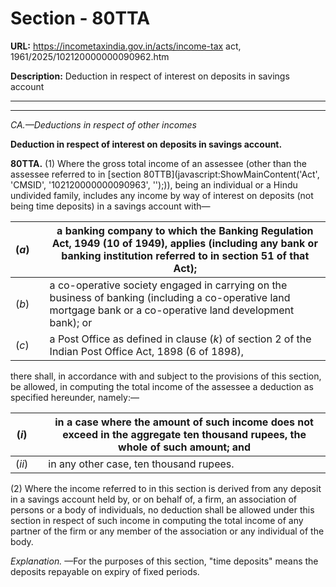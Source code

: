# Section - 80TTA

**URL:** https://incometaxindia.gov.in/acts/income-tax act, 1961/2025/102120000000090962.htm

**Description:** Deduction in respect of interest on deposits in savings account

---

****

_CA.—Deductions in respect of other incomes_

**Deduction in respect of interest on deposits in savings account.**

**80TTA.** (1) Where the gross total income of an assessee (other than the assessee referred to in [section 80TTB](javascript:ShowMainContent\('Act', 'CMSID', '102120000000090963', ''\);)), being an individual or a Hindu undivided family, includes any income by way of interest on deposits (not being time deposits) in a savings account with—

(_a_)|  |  a banking company to which the Banking Regulation Act, 1949 (10 of 1949), applies (including any bank or banking institution referred to in section 51 of that Act);  
---|---|---  
(_b_)|  |  a co-operative society engaged in carrying on the business of banking (including a co-operative land mortgage bank or a co-operative land development bank); or  
(_c_)|  |  a Post Office as defined in clause (_k_) of section 2 of the Indian Post Office Act, 1898 (6 of 1898),  
  
there shall, in accordance with and subject to the provisions of this section, be allowed, in computing the total income of the assessee a deduction as specified hereunder, namely:—

(_i_)|  |  in a case where the amount of such income does not exceed in the aggregate ten thousand rupees, the whole of such amount; and  
---|---|---  
(_ii_)|  |  in any other case, ten thousand rupees.  
  
(2) Where the income referred to in this section is derived from any deposit in a savings account held by, or on behalf of, a firm, an association of persons or a body of individuals, no deduction shall be allowed under this section in respect of such income in computing the total income of any partner of the firm or any member of the association or any individual of the body.

_Explanation._ —For the purposes of this section, "time deposits" means the deposits repayable on expiry of fixed periods.